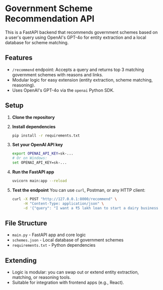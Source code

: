 # Government Scheme Recommendation API

This is a FastAPI backend that recommends government schemes based on a user's query using OpenAI's GPT-4o for entity extraction and a local database for scheme matching.

## Features
- `/recommend` endpoint: Accepts a query and returns top 3 matching government schemes with reasons and links.
- Modular logic for easy extension (entity extraction, scheme matching, reasoning).
- Uses OpenAI's GPT-4o via the `openai` Python SDK.

## Setup

1. **Clone the repository**

2. **Install dependencies**
   ```bash
   pip install -r requirements.txt
   ```

3. **Set your OpenAI API key**
   ```bash
   export OPENAI_API_KEY=sk-...
   # Or on Windows:
   set OPENAI_API_KEY=sk-...
   ```

4. **Run the FastAPI app**
   ```bash
   uvicorn main:app --reload
   ```

5. **Test the endpoint**
   You can use `curl`, Postman, or any HTTP client:
   ```bash
   curl -X POST "http://127.0.0.1:8000/recommend" \
        -H "Content-Type: application/json" \
        -d '{"query": "I want a ₹5 lakh loan to start a dairy business in Madhya Pradesh"}'
   ```

## File Structure
- `main.py` - FastAPI app and core logic
- `schemes.json` - Local database of government schemes
- `requirements.txt` - Python dependencies

## Extending
- Logic is modular: you can swap out or extend entity extraction, matching, or reasoning tools.
- Suitable for integration with frontend apps (e.g., React). 